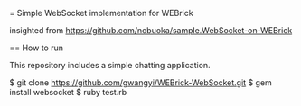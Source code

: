 = Simple WebSocket implementation for WEBrick

insighted from https://github.com/nobuoka/sample.WebSocket-on-WEBrick

== How to run

This repository includes a simple chatting application.

  $ git clone https://github.com/gwangyi/WEBrick-WebSocket.git
  $ gem install websocket
  $ ruby test.rb
